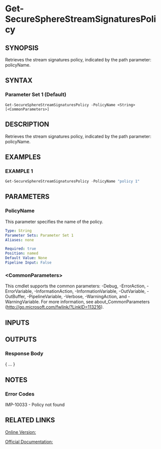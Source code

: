 ﻿# Get-SecureSphereStreamSignaturesPolicy

## SYNOPSIS
Retrieves the stream signatures policy, indicated by the path parameter: policyName.

## SYNTAX

### Parameter Set 1 (Default)
```
Get-SecureSphereStreamSignaturesPolicy -PolicyName <String> [<CommonParameters>]
```

## DESCRIPTION
Retrieves the stream signatures policy, indicated by the path parameter: policyName.

## EXAMPLES

### EXAMPLE 1

```powershell
Get-SecureSphereStreamSignaturesPolicy -PolicyName "policy 1"
```

## PARAMETERS

### PolicyName
This parameter specifies the name of the policy.

```yaml
Type: String
Parameter Sets: Parameter Set 1
Aliases: none

Required: true
Position: named
Default Value: None
Pipeline Input: False
```

### \<CommonParameters\>
This cmdlet supports the common parameters: -Debug, -ErrorAction, -ErrorVariable, -InformationAction, -InformationVariable, -OutVariable, -OutBuffer, -PipelineVariable, -Verbose, -WarningAction, and -WarningVariable. For more information, see about_CommonParameters (http://go.microsoft.com/fwlink/?LinkID=113216).

## INPUTS

## OUTPUTS

### Response Body
{
...
}

## NOTES

### Error Codes
IMP-10033 - Policy not found

## RELATED LINKS

[Online Version:](https://github.com/akshinmustafayev/SecureSpherePS/tree/master/Documentation)

[Official Documentation:](https://docs.imperva.com/bundle/v13.6-api-reference-guide/page/66862.htm)



